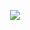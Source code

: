 <p align="center"><img src="https://github.com/rlaker/animations/blob/main/corotation/psp_corotation_anti.gif"/></p>
